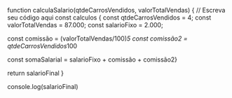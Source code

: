 function calculaSalario(qtdeCarrosVendidos, valorTotalVendas) {
// Escreva seu código aqui
const calculos {
const qtdeCarrosVendidos = 4;
const valorTotalVendas = 87.000;
const salarioFixo = 2.000;

const comissão = (valorTotalVendas/100)*5
const comissão2 = qtdeCarrosVendidos*100

const somaSalarial = salarioFixo + comissão + comissão2}

return salarioFinal
}

console.log(salarioFinal)
